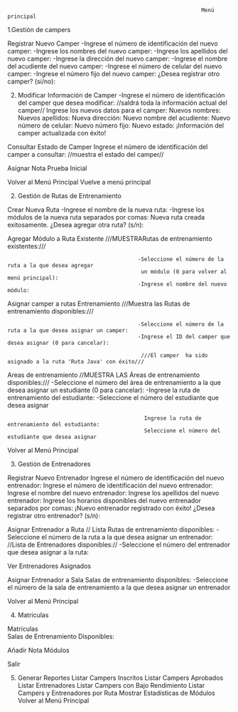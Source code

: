                                                                  Menú principal


1.Gestión de campers


Registrar Nuevo Camper                      -Ingrese el número de identificación del nuevo camper:
                                            -Ingrese los nombres del nuevo camper:
                                            -Ingrese los apellidos del nuevo camper:
                                            -Ingrese la dirección del nuevo camper:
                                            -Ingrese el nombre del acudiente del nuevo camper:
                                            -Ingrese el número de celular del nuevo camper:
                                            -Ingrese el número fijo del nuevo camper:
                                             ¿Desea registrar otro camper? (si/no):


   

2. Modificar Información de Camper          -Ingrese el número de identificación del camper que desea modificar:
                                            //saldrá toda la información actual del camper//
                                            Ingrese los nuevos datos para el camper:
                                            Nuevos nombres: 
                                            Nuevos apellidos: 
                                            Nueva dirección: 
                                            Nuevo nombre del acudiente: 
                                            Nuevo número de celular: 
                                            Nuevo número fijo: 
                                            Nuevo estado: 
                                            ¡Información del camper actualizada con éxito!


Consultar Estado de Camper               Ingrese el número de identificación del camper a consultar:
                                            //muestra el estado del camper//


Asignar Nota Prueba Inicial
   


Volver al Menú Principal                 Vuelve a menú principal



2. Gestión de Rutas de Entrenamiento


Crear Nueva Ruta                         -Ingrese el nombre de la nueva ruta:
                                            -Ingrese los módulos de la nueva ruta 
                                             separados por comas:
                                             Nueva ruta creada exitosamente.
                                             ¿Desea agregar otra ruta? (s/n):


Agregar Módulo a Ruta Existente           ///MUESTRARutas de entrenamiento existentes:///

                                             -Seleccione el número de la ruta a la que desea agregar
                                              un módulo (0 para volver al menú principal):
                                             -Ingrese el nombre del nuevo módulo:

       

Asignar camper a rutas Entrenamiento         ///Muestra las Rutas de entrenamiento disponibles:///

                                             -Seleccione el número de la ruta a la que desea asignar un camper:
                                             -Ingrese el ID del camper que desea asignar (0 para cancelar):

                                              ///El camper  ha sido asignado a la ruta 'Ruta Java' con éxito///


Areas de entrenamiento                        //MUESTRA LAS  Áreas de entrenamiento disponibles:///
                                              -Seleccione el número del área de entrenamiento a la que desea asignar un estudiante (0 para cancelar):
                                              -Ingrese la ruta de entrenamiento del estudiante:
                                              -Seleccione el número del estudiante que desea asignar

                                               Ingrese la ruta de entrenamiento del estudiante:
                                               Seleccione el número del estudiante que desea asignar


Volver al Menú Principal



3. Gestión de Entrenadores


Registrar Nuevo Entrenador                       Ingrese el número de identificación del nuevo entrenador:
                                                 Ingrese el número de identificación del nuevo entrenador: 
                                                 Ingrese el nombre del nuevo entrenador: 
                                                 Ingrese los apellidos del nuevo entrenador:
                                                 Ingrese los horarios disponibles del nuevo entrenador separados por comas: 
                                                 ¡Nuevo entrenador registrado con éxito!
                                                 ¿Desea registrar otro entrenador? (s/n):





Asignar Entrenador a Ruta                        // Lista Rutas de entrenamiento disponibles:
                                                 -Seleccione el número de la ruta a la que desea asignar un entrenador:
                                                 //Lista de Entrenadores disponibles://
                                                 -Seleccione el número del entrenador que desea asignar a la ruta:






Ver Entrenadores Asignados                       




Asignar Entrenador a Sala
                                                  Salas de entrenamiento disponibles:
                                                 -Seleccione el número de la sala de entrenamiento a la que desea asignar un entrenador



Volver al Menú Principal


4. Matriculas
   
   

Matrículas                                         
                                                Salas de Entrenamiento Disponibles:



Añadir Nota Módulos



Salir


5. Generar Reportes                             Listar Campers Inscritos
                                                Listar Campers Aprobados
                                                Listar Entrenadores
                                                Listar Campers con Bajo Rendimiento
                                                Listar Campers y Entrenadores por Ruta
                                                Mostrar Estadísticas de Módulos
                                                Volver al Menú Principal

   

   
   

                                              

                                            
